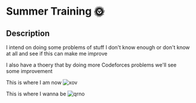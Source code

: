 # Summer Training 🌞

## Description
I intend on doing some problems of stuff I don't know enough or don't know at all and see if this can make me improve

I also have a thoery that by doing more Codeforces problems we'll see some improvement

This is where I am now
![xov](https://github.com/ricaxov/xov/assets/103327245/26434b44-72b2-42b0-bc7b-3cbd052040be)

This is where I wanna be
![qrno](https://github.com/ricaxov/xov/assets/103327245/d3a5e6be-d7e9-4eeb-a2b6-78dcc02d81c9)
